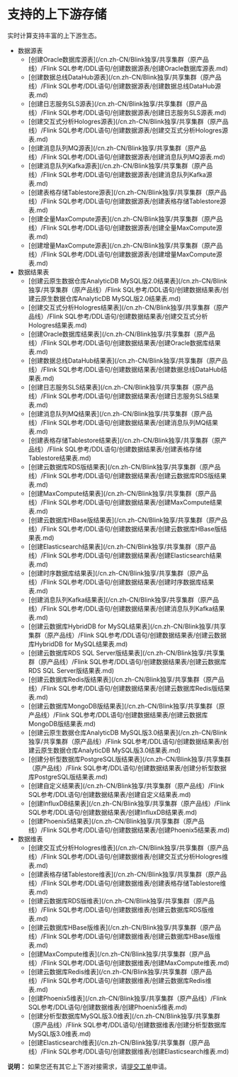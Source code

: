 # 支持的上下游存储

实时计算支持丰富的上下游生态。

-   数据源表
    -   [创建Oracle数据库源表](/cn.zh-CN/Blink独享/共享集群（原产品线）/Flink SQL参考/DDL语句/创建数据源表/创建Oracle数据库源表.md)
    -   [创建数据总线DataHub源表](/cn.zh-CN/Blink独享/共享集群（原产品线）/Flink SQL参考/DDL语句/创建数据源表/创建数据总线DataHub源表.md)
    -   [创建日志服务SLS源表](/cn.zh-CN/Blink独享/共享集群（原产品线）/Flink SQL参考/DDL语句/创建数据源表/创建日志服务SLS源表.md)
    -   [创建交互式分析Hologres源表](/cn.zh-CN/Blink独享/共享集群（原产品线）/Flink SQL参考/DDL语句/创建数据源表/创建交互式分析Hologres源表.md)
    -   [创建消息队列MQ源表](/cn.zh-CN/Blink独享/共享集群（原产品线）/Flink SQL参考/DDL语句/创建数据源表/创建消息队列MQ源表.md)
    -   [创建消息队列Kafka源表](/cn.zh-CN/Blink独享/共享集群（原产品线）/Flink SQL参考/DDL语句/创建数据源表/创建消息队列Kafka源表.md)
    -   [创建表格存储Tablestore源表](/cn.zh-CN/Blink独享/共享集群（原产品线）/Flink SQL参考/DDL语句/创建数据源表/创建表格存储Tablestore源表.md)
    -   [创建全量MaxCompute源表](/cn.zh-CN/Blink独享/共享集群（原产品线）/Flink SQL参考/DDL语句/创建数据源表/创建全量MaxCompute源表.md)
    -   [创建增量MaxCompute源表](/cn.zh-CN/Blink独享/共享集群（原产品线）/Flink SQL参考/DDL语句/创建数据源表/创建增量MaxCompute源表.md)
-   数据结果表
    -   [创建云原生数据仓库AnalyticDB MySQL版2.0结果表](/cn.zh-CN/Blink独享/共享集群（原产品线）/Flink SQL参考/DDL语句/创建数据结果表/创建云原生数据仓库AnalyticDB MySQL版2.0结果表.md)
    -   [创建交互式分析Hologres结果表](/cn.zh-CN/Blink独享/共享集群（原产品线）/Flink SQL参考/DDL语句/创建数据结果表/创建交互式分析Hologres结果表.md)
    -   [创建Oracle数据库结果表](/cn.zh-CN/Blink独享/共享集群（原产品线）/Flink SQL参考/DDL语句/创建数据结果表/创建Oracle数据库结果表.md)
    -   [创建数据总线DataHub结果表](/cn.zh-CN/Blink独享/共享集群（原产品线）/Flink SQL参考/DDL语句/创建数据结果表/创建数据总线DataHub结果表.md)
    -   [创建日志服务SLS结果表](/cn.zh-CN/Blink独享/共享集群（原产品线）/Flink SQL参考/DDL语句/创建数据结果表/创建日志服务SLS结果表.md)
    -   [创建消息队列MQ结果表](/cn.zh-CN/Blink独享/共享集群（原产品线）/Flink SQL参考/DDL语句/创建数据结果表/创建消息队列MQ结果表.md)
    -   [创建表格存储Tablestore结果表](/cn.zh-CN/Blink独享/共享集群（原产品线）/Flink SQL参考/DDL语句/创建数据结果表/创建表格存储Tablestore结果表.md)
    -   [创建云数据库RDS版结果表](/cn.zh-CN/Blink独享/共享集群（原产品线）/Flink SQL参考/DDL语句/创建数据结果表/创建云数据库RDS版结果表.md)
    -   [创建MaxCompute结果表](/cn.zh-CN/Blink独享/共享集群（原产品线）/Flink SQL参考/DDL语句/创建数据结果表/创建MaxCompute结果表.md)
    -   [创建云数据库HBase版结果表](/cn.zh-CN/Blink独享/共享集群（原产品线）/Flink SQL参考/DDL语句/创建数据结果表/创建云数据库HBase版结果表.md)
    -   [创建Elasticsearch结果表](/cn.zh-CN/Blink独享/共享集群（原产品线）/Flink SQL参考/DDL语句/创建数据结果表/创建Elasticsearch结果表.md)
    -   [创建时序数据库结果表](/cn.zh-CN/Blink独享/共享集群（原产品线）/Flink SQL参考/DDL语句/创建数据结果表/创建时序数据库结果表.md)
    -   [创建消息队列Kafka结果表](/cn.zh-CN/Blink独享/共享集群（原产品线）/Flink SQL参考/DDL语句/创建数据结果表/创建消息队列Kafka结果表.md)
    -   [创建云数据库HybridDB for MySQL结果表](/cn.zh-CN/Blink独享/共享集群（原产品线）/Flink SQL参考/DDL语句/创建数据结果表/创建云数据库HybridDB for MySQL结果表.md)
    -   [创建云数据库RDS SQL Server版结果表](/cn.zh-CN/Blink独享/共享集群（原产品线）/Flink SQL参考/DDL语句/创建数据结果表/创建云数据库RDS SQL Server版结果表.md)
    -   [创建云数据库Redis版结果表](/cn.zh-CN/Blink独享/共享集群（原产品线）/Flink SQL参考/DDL语句/创建数据结果表/创建云数据库Redis版结果表.md)
    -   [创建云数据库MongoDB版结果表](/cn.zh-CN/Blink独享/共享集群（原产品线）/Flink SQL参考/DDL语句/创建数据结果表/创建云数据库MongoDB版结果表.md)
    -   [创建云原生数据仓库AnalyticDB MySQL版3.0结果表](/cn.zh-CN/Blink独享/共享集群（原产品线）/Flink SQL参考/DDL语句/创建数据结果表/创建云原生数据仓库AnalyticDB MySQL版3.0结果表.md)
    -   [创建分析型数据库PostgreSQL版结果表](/cn.zh-CN/Blink独享/共享集群（原产品线）/Flink SQL参考/DDL语句/创建数据结果表/创建分析型数据库PostgreSQL版结果表.md)
    -   [创建自定义结果表](/cn.zh-CN/Blink独享/共享集群（原产品线）/Flink SQL参考/DDL语句/创建数据结果表/创建自定义结果表.md)
    -   [创建InfluxDB结果表](/cn.zh-CN/Blink独享/共享集群（原产品线）/Flink SQL参考/DDL语句/创建数据结果表/创建InfluxDB结果表.md)
    -   [创建Phoenix5结果表](/cn.zh-CN/Blink独享/共享集群（原产品线）/Flink SQL参考/DDL语句/创建数据结果表/创建Phoenix5结果表.md)
-   数据维表
    -   [创建交互式分析Hologres维表](/cn.zh-CN/Blink独享/共享集群（原产品线）/Flink SQL参考/DDL语句/创建数据维表/创建交互式分析Hologres维表.md)
    -   [创建表格存储Tablestore维表](/cn.zh-CN/Blink独享/共享集群（原产品线）/Flink SQL参考/DDL语句/创建数据维表/创建表格存储Tablestore维表.md)
    -   [创建云数据库RDS版维表](/cn.zh-CN/Blink独享/共享集群（原产品线）/Flink SQL参考/DDL语句/创建数据维表/创建云数据库RDS版维表.md)
    -   [创建云数据库HBase版维表](/cn.zh-CN/Blink独享/共享集群（原产品线）/Flink SQL参考/DDL语句/创建数据维表/创建云数据库HBase版维表.md)
    -   [创建MaxCompute维表](/cn.zh-CN/Blink独享/共享集群（原产品线）/Flink SQL参考/DDL语句/创建数据维表/创建MaxCompute维表.md)
    -   [创建云数据库Redis维表](/cn.zh-CN/Blink独享/共享集群（原产品线）/Flink SQL参考/DDL语句/创建数据维表/创建云数据库Redis维表.md)
    -   [创建Phoenix5维表](/cn.zh-CN/Blink独享/共享集群（原产品线）/Flink SQL参考/DDL语句/创建数据维表/创建Phoenix5维表.md)
    -   [创建分析型数据库MySQL版3.0维表](/cn.zh-CN/Blink独享/共享集群（原产品线）/Flink SQL参考/DDL语句/创建数据维表/创建分析型数据库MySQL版3.0维表.md)
    -   [创建Elasticsearch维表](/cn.zh-CN/Blink独享/共享集群（原产品线）/Flink SQL参考/DDL语句/创建数据维表/创建Elasticsearch维表.md)

**说明：** 如果您还有其它上下游对接需求，请[提交工单](https://selfservice.console.aliyun.com/ticket/createIndex?accounttraceid=f7b76db740fa486baa4b63bd5848fbc1idrb)申请。

